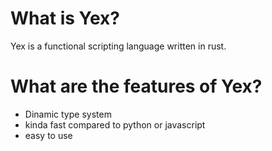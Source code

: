 # What is Yex?

Yex is a functional scripting language written in rust.

# What are the features of Yex?

- Dinamic type system   
- kinda fast compared to python or javascript
- easy to use

